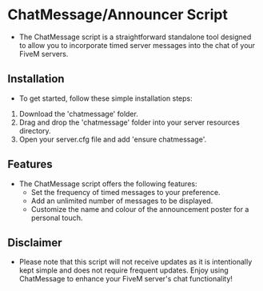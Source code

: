 
# ChatMessage/Announcer Script
- The ChatMessage script is a straightforward standalone tool designed to allow you to incorporate timed server messages into the chat of your FiveM servers.



## Installation
- To get started, follow these simple installation steps:
1. Download the 'chatmessage' folder.
2. Drag and drop the 'chatmessage' folder into your server resources directory.
3. Open your server.cfg file and add 'ensure chatmessage'.



## Features
- The ChatMessage script offers the following features:
  - Set the frequency of timed messages to your preference.
  - Add an unlimited number of messages to be displayed.
  - Customize the name and colour of the announcement poster for a personal touch.



## Disclaimer
- Please note that this script will not receive updates as it is intentionally kept simple and does not require frequent updates. Enjoy using ChatMessage to enhance your FiveM server's chat functionality!
